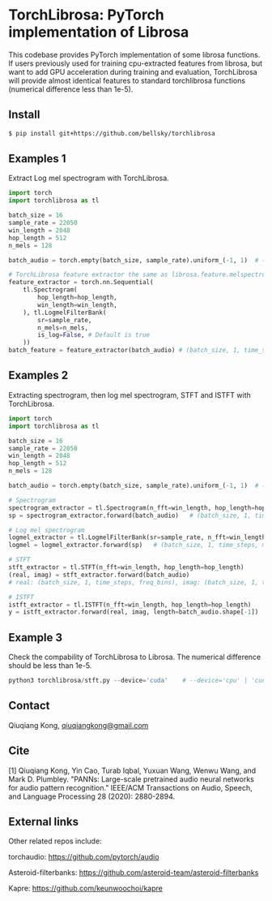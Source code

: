 # TorchLibrosa: PyTorch implementation of Librosa

This codebase provides PyTorch implementation of some librosa functions. If users previously used for training cpu-extracted features from librosa, but want to add GPU acceleration during training and evaluation, TorchLibrosa will provide almost identical features to standard torchlibrosa functions (numerical difference less than 1e-5).

## Install
```bash
$ pip install git+https://github.com/bellsky/torchlibrosa
```

## Examples 1

Extract Log mel spectrogram with TorchLibrosa.

```python
import torch
import torchlibrosa as tl

batch_size = 16
sample_rate = 22050
win_length = 2048
hop_length = 512
n_mels = 128

batch_audio = torch.empty(batch_size, sample_rate).uniform_(-1, 1)  # (batch_size, sample_rate)

# TorchLibrosa feature extractor the same as librosa.feature.melspectrogram()
feature_extractor = torch.nn.Sequential(
    tl.Spectrogram(
        hop_length=hop_length,
        win_length=win_length,
    ), tl.LogmelFilterBank(
        sr=sample_rate,
        n_mels=n_mels,
        is_log=False, # Default is true
    ))
batch_feature = feature_extractor(batch_audio) # (batch_size, 1, time_steps, mel_bins)
```

## Examples 2

Extracting spectrogram, then log mel spectrogram, STFT and ISTFT with TorchLibrosa.

```python
import torch
import torchlibrosa as tl

batch_size = 16
sample_rate = 22050
win_length = 2048
hop_length = 512
n_mels = 128

batch_audio = torch.empty(batch_size, sample_rate).uniform_(-1, 1)  # (batch_size, sample_rate)

# Spectrogram
spectrogram_extractor = tl.Spectrogram(n_fft=win_length, hop_length=hop_length)
sp = spectrogram_extractor.forward(batch_audio)   # (batch_size, 1, time_steps, freq_bins)

# Log mel spectrogram
logmel_extractor = tl.LogmelFilterBank(sr=sample_rate, n_fft=win_length, n_mels=n_mels)
logmel = logmel_extractor.forward(sp)   # (batch_size, 1, time_steps, mel_bins)

# STFT
stft_extractor = tl.STFT(n_fft=win_length, hop_length=hop_length)
(real, imag) = stft_extractor.forward(batch_audio)
# real: (batch_size, 1, time_steps, freq_bins), imag: (batch_size, 1, time_steps, freq_bins) #

# ISTFT
istft_extractor = tl.ISTFT(n_fft=win_length, hop_length=hop_length)
y = istft_extractor.forward(real, imag, length=batch_audio.shape[-1])    # (batch_size, samples_num)
```

## Example 3

Check the compability of TorchLibrosa to Librosa. The numerical difference should be less than 1e-5.

```python
python3 torchlibrosa/stft.py --device='cuda'    # --device='cpu' | 'cuda'
```

## Contact
Qiuqiang Kong, qiuqiangkong@gmail.com

## Cite
[1] Qiuqiang Kong, Yin Cao, Turab Iqbal, Yuxuan Wang, Wenwu Wang, and Mark D. Plumbley. "PANNs: Large-scale pretrained audio neural networks for audio pattern recognition." IEEE/ACM Transactions on Audio, Speech, and Language Processing 28 (2020): 2880-2894.

## External links
Other related repos include:

torchaudio: https://github.com/pytorch/audio

Asteroid-filterbanks: https://github.com/asteroid-team/asteroid-filterbanks

Kapre: https://github.com/keunwoochoi/kapre

